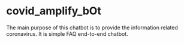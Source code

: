 # covid_amplify_bOt
The main purpose of this chatbot is to provide the information related coronavirus. It is simple FAQ end-to-end chatbot.
